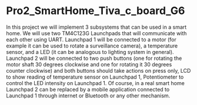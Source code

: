 # Pro2_SmartHome_Tiva_c_board_G6
In this project we will implement 3 subsystems that can be used in a smart home. We will use two TM4C123G Launchpads that will communicate with each other using UART.
Launchpad 1 will be connected to a motor (for example it can be used to rotate a surveillance camera), a temperature sensor, and a LED (it can be analogous to lighting system in general).
Launchpad 2 will be connected to two push buttons (one for rotating the motor shaft 30 degrees clockwise and one for rotating it 30 degrees counter clockwise) and both buttons should take actions on press only, LCD to show reading of temperature sensor on Launchpad 1, Potentiometer to control the LED intensity on Launchpad 1.
Of course, in a real smart home Launchpad 2 can be replaced by a mobile application connected to Launchpad 1 through internet or Bluetooth or any other mechanism.
